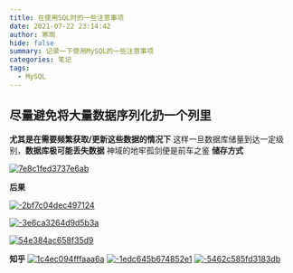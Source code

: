 ```yaml
---
title: 在使用SQL时的一些注意事项
date: 2021-07-22 23:14:42
author: 寒雨
hide: false
summary: 记录一下使用MySQL的一些注意事项
categories: 笔记
tags:
  - MySQL
---
```


## 尽量避免将大量数据序列化扔一个列里

**尤其是在需要频繁获取/更新这些数据的情况下**
这样一旦数据库储量到达一定级别，**数据库极可能丢失数据**
神域的地牢孤剑便是前车之鉴
**储存方式**

[![7e8c1fed3737e6ab](https://user-images.githubusercontent.com/69996135/126663341-3692ff72-388d-4dea-a216-4021943b5437.png)](https://user-images.githubusercontent.com/69996135/126663341-3692ff72-388d-4dea-a216-4021943b5437.png)

**后果**

[![-2bf7c04dec497124](https://user-images.githubusercontent.com/69996135/126663530-030ca6e0-e7eb-456c-88d0-3ea803a609c0.jpg)](https://user-images.githubusercontent.com/69996135/126663530-030ca6e0-e7eb-456c-88d0-3ea803a609c0.jpg)

[![-3e6ca3264d9d5b3a](https://user-images.githubusercontent.com/69996135/126663547-64e62179-46ca-4696-9fa6-044f57c804f7.jpg)](https://user-images.githubusercontent.com/69996135/126663547-64e62179-46ca-4696-9fa6-044f57c804f7.jpg)

[![54e384ac658f35d9](https://user-images.githubusercontent.com/69996135/126663565-d42a10e9-b5fd-42d6-bb34-edc6aef0d993.jpg)](https://user-images.githubusercontent.com/69996135/126663565-d42a10e9-b5fd-42d6-bb34-edc6aef0d993.jpg)

**知乎**
[![1c4ec094fffaaa6a](https://user-images.githubusercontent.com/69996135/126663612-d738f9d0-ea64-4a05-bc5d-eb6d5917c496.png)](https://user-images.githubusercontent.com/69996135/126663612-d738f9d0-ea64-4a05-bc5d-eb6d5917c496.png)
[![-1edc645b674852e1](https://user-images.githubusercontent.com/69996135/126663622-aea138f4-716b-4186-9ce1-7e531b8e57ce.png)](https://user-images.githubusercontent.com/69996135/126663622-aea138f4-716b-4186-9ce1-7e531b8e57ce.png)
[![-5462c585fd3183db](https://user-images.githubusercontent.com/69996135/126663631-0c50a072-f1c2-4fc9-9d39-887138cb3048.png)](https://user-images.githubusercontent.com/69996135/126663631-0c50a072-f1c2-4fc9-9d39-887138cb3048.png)